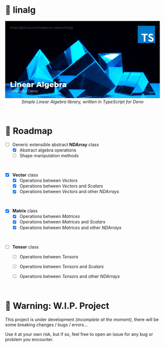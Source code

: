<p align="center">
  <h1>🦕 linalg</h1>
   <img src="./__repo__/banner.jpg">
  <div align="center"><em>Simple Linear Algebra library, written in TypeScript for Deno</em></div>
</p>

<br>

# 🚥 Roadmap
- [ ] Generic extensible abstract **NDArray** class
   - [x] Abstract algebra operations
   - [ ] Shape manipulation methods

<br>

- [x] **Vector** class
   - [x] Operations between *Vectors*
   - [x] Operations between *Vectors* and *Scalars*
   - [x] Operations between *Vectors* and other *NDArrays*

<br>

- [x] **Matrix** class
   - [x] Operations between *Matrices*
   - [x] Operations between *Matrices* and *Scalars*
   - [x] Operations between *Matrices* and other *NDArrays*

<br>

- [ ] **Tensor** class
   - [ ] Operations between *Tensors*
   - [ ] Operations between *Tensors* and *Scalars*
   - [ ] Operations between *Tensors* and other *NDArrays*


<br>

# 🚧 Warning: W.I.P. Project

This project is under development *(incomplete at the moment)*, there will be some
breaking changes / bugs / errors...

Use it at your own risk, but if so, feel free to open an issue for any bug or problem you encounter.
